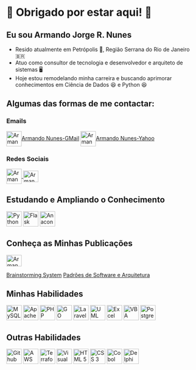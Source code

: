 # 👋 Obrigado por estar aqui! 👋

## **Eu sou Armando Jorge R. Nunes**
- Resido atualmente em Petrópolis :european_castle:, Região Serrana do Rio de Janeiro 🇧🇷
- Atuo como consultor de tecnologia e desenvolvedor e arquiteto de sistemas :desktop_computer:
- Hoje estou remodelando minha carreira e buscando aprimorar conhecimentos em Ciência de Dados :laughing: e Python :satisfied:

## **Algumas das formas de me contactar:**

### **Emails**
<img align="center" alt="Armando Email-GMail" height="40" width="40" src="https://img.icons8.com/color/96/gmail-new.png" style="max-with:100%;">[Armando Nunes-GMail](mailto:armandojorge_trader@gmail.com?subject=[GitHub]%20Source%20Armando%20Nunes%20Trader)
<img align="center" alt="Armando Email-Yahoo" height="40" width="40" src="https://img.icons8.com/doodle/96/yahoo--v1.png" style="max-with:100%;">[Armando Nunes-Yahoo](mailto:armando.jorge@yahoo.com?subject=[GitHub]%20Source%20Armando%20Nunes%20Trader)

### **Redes Sociais**
<a href="https://www.instagram.com/armando_nunes_trader/" target="_blank">
  <img align="center" alt="Armando Instagram" height="40" width="40" src="https://github.com/user-attachments/assets/20b4b199-4338-49f8-82c1-4427a3f5a596" style="max-with:100%;">
</a>
<a href="https://www.facebook.com.com/armandojrnunes/" target="_blank">
  <img align="center" alt="Armando Instagram" height="30" width="40" src="https://cdn.jsdelivr.net/gh/devicons/devicon@latest/icons/facebook/facebook-original.svg" style="max-with:100%;">
</a>

## **Estudando e Ampliando o Conhecimento**
<img src="https://cdn.jsdelivr.net/gh/devicons/devicon@latest/icons/python/python-original-wordmark.svg" alt="Python" width="40" height="40" style="max-width:100%;"></img>
<img src="https://github.com/user-attachments/assets/4a58586f-2dcb-4d2e-8ea3-6d4be32fdef0" alt="Flask" width="40" height="40" style="max-width:100%;"></img>
<img src="https://cdn.jsdelivr.net/gh/devicons/devicon@latest/icons/anaconda/anaconda-original-wordmark.svg" alt="Anaconda" width="40" height="40" style="max-width:100%;"></img>

## **Conheça as Minhas Publicações**
<a href="https://medium.com/@armandojorge.trader" target="_blank">
  <img align="center" alt="Armando Instagram" height="30" width="40" src="https://github.com/user-attachments/assets/2ce365d3-c273-4d0e-9bf5-4ce618915ecb" style="max-with:100%;">
</a>

[Brainstorming System](https://pt.scribd.com/document/806388380/Brainstorming-System-Usando-o-Event-Storming-para-conhecer-um-dominio-de-negocio)
[Padrões de Software e Arquitetura](https://www.scribd.com/document/806390073/Padroes-de-Software-e-Arquitetura)

## **Minhas Habilidades**
<img src="https://cdn.jsdelivr.net/gh/devicons/devicon@latest/icons/mysql/mysql-original-wordmark.svg" alt="MySQL" width="40" height="40" style="max-width:100%;"></img>
<img src="https://cdn.jsdelivr.net/gh/devicons/devicon@latest/icons/apache/apache-original-wordmark.svg" alt="Apache" width="40" height="40" style="max-width:100%;"></img>
<img src="https://cdn.jsdelivr.net/gh/devicons/devicon@latest/icons/php/php-original.svg" alt="PHP" width="40" height="40" style="max-width:100%;"></img>
<img src="https://cdn.jsdelivr.net/gh/devicons/devicon@latest/icons/go/go-original-wordmark.svg" alt="GO" width="40" height="40" style="max-width:100%;"></img>
<img src="https://cdn.jsdelivr.net/gh/devicons/devicon@latest/icons/laravel/laravel-original.svg" alt="Laravel" width="40" height="40" style="max-width:100%;"></img>
<img src="https://cdn.jsdelivr.net/gh/devicons/devicon@latest/icons/unifiedmodelinglanguage/unifiedmodelinglanguage-original-wordmark.svg" alt="UML" width="40" height="40" style="max-width:100%;"></img>
<img src="https://github.com/user-attachments/assets/56eef09a-c0eb-465f-98dd-180022ad87f9" alt="Excel" width="40" height="40" style="max-width:100%;"></img>
<img src="https://github.com/user-attachments/assets/9a6d53aa-e562-408d-b41b-392c0009aed9" alt="VBA" width="40" height="40" style="max-width:100%;"></img>
<img src="https://cdn.jsdelivr.net/gh/devicons/devicon@latest/icons/postgresql/postgresql-plain-wordmark.svg" alt="PostgreSQL" width="40" height="40" style="max-width:100%;"></img>
          
## **Outras Habilidades**
<img src="https://img.icons8.com/tiny-color/256/github.png" alt="Github" width="40" height="40" style="max-width:100%;"></img>
<img src="https://cdn.jsdelivr.net/gh/devicons/devicon@latest/icons/amazonwebservices/amazonwebservices-plain-wordmark.svg" alt="AWS" width="40" height="40" style="max-width:100%;"></img>
<img src="https://cdn.jsdelivr.net/gh/devicons/devicon@latest/icons/terraform/terraform-original.svg" alt="Terraform" width="40" height="40" style="max-width:100%;"></img>
<img src="https://cdn.jsdelivr.net/gh/devicons/devicon@latest/icons/visualbasic/visualbasic-original.svg" alt="Visual Basic" width="40" height="40" style="max-width:100%;"></img>
<img src="https://cdn.jsdelivr.net/gh/devicons/devicon@latest/icons/html5/html5-original.svg" alt="HTML 5" width="40" height="40" style="max-width:100%;"></img>
<img src="https://cdn.jsdelivr.net/gh/devicons/devicon@latest/icons/css3/css3-original.svg" alt="CSS 3" width="40" height="40" style="max-width:100%;"></img>
<img src="https://github.com/user-attachments/assets/5d82d8f9-bb25-47e4-99ba-e346afe2bfeb" alt="Cobol" width="40" height="40" style="max-width:100%;"></img>
<img src="https://github.com/user-attachments/assets/a9599a85-f3ce-4877-baab-5958fd1e6e6c" alt="Delphi" width="40" height="40" style="max-width:100%;"></img>


